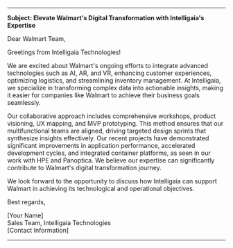 ---

**Subject: Elevate Walmart's Digital Transformation with Intelligaia's Expertise**

Dear Walmart Team,

Greetings from Intelligaia Technologies!

We are excited about Walmart's ongoing efforts to integrate advanced technologies such as AI, AR, and VR, enhancing customer experiences, optimizing logistics, and streamlining inventory management. At Intelligaia, we specialize in transforming complex data into actionable insights, making it easier for companies like Walmart to achieve their business goals seamlessly.

Our collaborative approach includes comprehensive workshops, product visioning, UX mapping, and MVP prototyping. This method ensures that our multifunctional teams are aligned, driving targeted design sprints that synthesize insights effectively. Our recent projects have demonstrated significant improvements in application performance, accelerated development cycles, and integrated container platforms, as seen in our work with HPE and Panoptica. We believe our expertise can significantly contribute to Walmart's digital transformation journey.

We look forward to the opportunity to discuss how Intelligaia can support Walmart in achieving its technological and operational objectives.

Best regards,

[Your Name]  
Sales Team, Intelligaia Technologies  
[Contact Information]

---